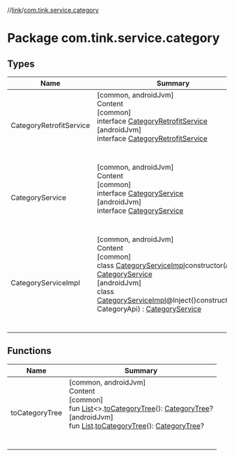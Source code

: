 //[link](../index.md)/[com.tink.service.category](index.md)



# Package com.tink.service.category  


## Types  
  
|  Name|  Summary| 
|---|---|
| <a name="com.tink.service.category/CategoryRetrofitService///PointingToDeclaration/"></a>CategoryRetrofitService| <a name="com.tink.service.category/CategoryRetrofitService///PointingToDeclaration/"></a>[common, androidJvm]  <br>Content  <br>[common]  <br>interface [CategoryRetrofitService]([common]-category-retrofit-service/index.md)  <br>[androidJvm]  <br>interface [CategoryRetrofitService]([android-jvm]-category-retrofit-service/index.md)  <br><br><br>
| <a name="com.tink.service.category/CategoryService///PointingToDeclaration/"></a>CategoryService| <a name="com.tink.service.category/CategoryService///PointingToDeclaration/"></a>[common, androidJvm]  <br>Content  <br>[common]  <br>interface [CategoryService]([common]-category-service/index.md)  <br>[androidJvm]  <br>interface [CategoryService]([android-jvm]-category-service/index.md)  <br><br><br>
| <a name="com.tink.service.category/CategoryServiceImpl///PointingToDeclaration/"></a>CategoryServiceImpl| <a name="com.tink.service.category/CategoryServiceImpl///PointingToDeclaration/"></a>[common, androidJvm]  <br>Content  <br>[common]  <br>class [CategoryServiceImpl]([common]-category-service-impl/index.md)constructor(**api**: <ERROR CLASS>) : [CategoryService]([common]-category-service/index.md)  <br>[androidJvm]  <br>class [CategoryServiceImpl]([android-jvm]-category-service-impl/index.md)@Inject()constructor(**api**: CategoryApi) : [CategoryService]([android-jvm]-category-service/index.md)  <br><br><br>


## Functions  
  
|  Name|  Summary| 
|---|---|
| <a name="com.tink.service.category//toCategoryTree/kotlin.collections.List[]#/PointingToDeclaration/"></a>toCategoryTree| <a name="com.tink.service.category//toCategoryTree/kotlin.collections.List[]#/PointingToDeclaration/"></a>[common, androidJvm]  <br>Content  <br>[common]  <br>fun [List](https://kotlinlang.org/api/latest/jvm/stdlib/kotlin.collections/-list/index.html)<<ERROR CLASS>>.[toCategoryTree](to-category-tree.md)(): [CategoryTree](../com.tink.model.category/[common]-category-tree/index.md)?  <br>[androidJvm]  <br>fun [List](https://kotlinlang.org/api/latest/jvm/stdlib/kotlin.collections/-list/index.html)<Category>.[toCategoryTree]([android-jvm]to-category-tree.md)(): [CategoryTree](../com.tink.model.category/[android-jvm]-category-tree/index.md)?  <br><br><br>

